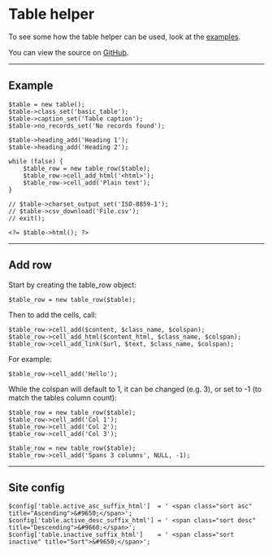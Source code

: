 
# Table helper

To see some how the table helper can be used, look at the [examples](/examples/table/).

You can view the source on [GitHub](https://github.com/craigfrancis/framework/blob/master/framework/0.1/library/class/table.php).

---

## Example

	$table = new table();
	$table->class_set('basic_table');
	$table->caption_set('Table caption');
	$table->no_records_set('No records found');

	$table->heading_add('Heading 1');
	$table->heading_add('Heading 2');

	while (false) {
		$table_row = new table_row($table);
		$table_row->cell_add_html('<html>');
		$table_row->cell_add('Plain text');
	}

	// $table->charset_output_set('ISO-8859-1');
	// $table->csv_download('File.csv');
	// exit();

	<?= $table->html(); ?>

---

## Add row

Start by creating the table_row object:

	$table_row = new table_row($table);

Then to add the cells, call:

	$table_row->cell_add($content, $class_name, $colspan);
	$table_row->cell_add_html($content_html, $class_name, $colspan);
	$table_row->cell_add_link($url, $text, $class_name, $colspan);

For example:

	$table_row->cell_add('Hello');

While the colspan will default to 1, it can be changed (e.g. 3), or set to -1 (to match the tables column count):

	$table_row = new table_row($table);
	$table_row->cell_add('Col 1');
	$table_row->cell_add('Col 2');
	$table_row->cell_add('Col 3');

	$table_row = new table_row($table);
	$table_row->cell_add('Spans 3 columns', NULL, -1);

---

## Site config

	$config['table.active_asc_suffix_html']  = ' <span class="sort asc" title="Ascending">&#9650;</span>';
	$config['table.active_desc_suffix_html'] = ' <span class="sort desc" title="Descending">&#9660;</span>';
	$config['table.inactive_suffix_html']    = ' <span class="sort inactive" title="Sort">&#9650;</span>';
